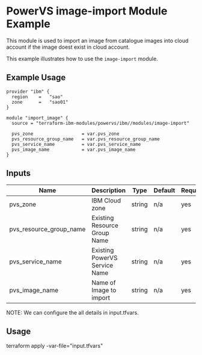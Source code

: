 # PowerVS image-import Module Example

This module is used to import an image from catalogue images into cloud account if the image doest exist in cloud account.

This example illustrates how to use the `image-import` module.

<!-- BEGINNING OF PRE-COMMIT-TERRAFORM DOCS HOOK -->

## Example Usage
```
provider "ibm" {
  region    =   "sao"
  zone      =   "sao01"
}

module "import_image" {
  source = "terraform-ibm-modules/powervs/ibm//modules/image-import"

  pvs_zone                  = var.pvs_zone
  pvs_resource_group_name   = var.pvs_resource_group_name
  pvs_service_name          = var.pvs_service_name
  pvs_image_name            = var.pvs_image_name
}
```

<!-- BEGINNING OF PRE-COMMIT-TERRAFORM DOCS HOOK -->

## Inputs

| Name                              | Description                                           | Type   | Default | Required |
|-----------------------------------|-------------------------------------------------------|--------|---------|----------|
| pvs\_zone | IBM Cloud zone | string | n/a | yes |
| pvs\_resource\_group\_name | Existing Resource Group Name | string | n/a | yes |
| pvs\_service\_name | Existing PowerVS Service Name | string | n/a | yes |
| pvs\_image_name | Name of Image to import | string | n/a | yes |

<!-- END OF PRE-COMMIT-TERRAFORM DOCS HOOK -->

NOTE: We can configure the all details in input.tfvars.

## Usage

terraform apply -var-file="input.tfvars"